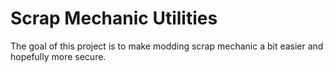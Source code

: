 # Scrap Mechanic Utilities
The goal of this project is to make modding scrap mechanic a bit easier and hopefully more secure.
